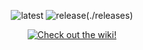 <div align="center">

![[latest](https://img.shields.io/github/v/release/flangopink/flangocore?include_prereleases&label=Latest%20Release)](./releases)
![release](https://img.shields.io/github/v/release/flangopink/flangocore?label=Latest%20Stable)(./releases)

[![Check out the wiki!](https://user-images.githubusercontent.com/48758448/196056001-bb32a310-04e4-48b1-a2ba-199c9a422916.png)](../../wiki)

</div>
